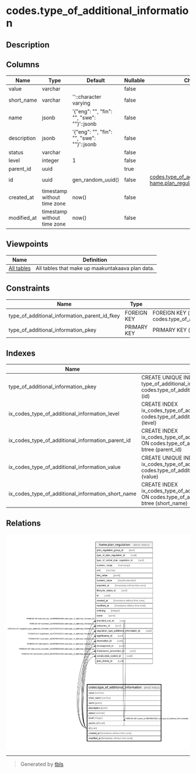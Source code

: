 # codes.type_of_additional_information

## Description

## Columns

| Name | Type | Default | Nullable | Children | Parents | Comment |
| ---- | ---- | ------- | -------- | -------- | ------- | ------- |
| value | varchar |  | false |  |  |  |
| short_name | varchar | ''::character varying | false |  |  |  |
| name | jsonb | '{"eng": "", "fin": "", "swe": ""}'::jsonb | false |  |  |  |
| description | jsonb | '{"eng": "", "fin": "", "swe": ""}'::jsonb | false |  |  |  |
| status | varchar |  | false |  |  |  |
| level | integer | 1 | false |  |  |  |
| parent_id | uuid |  | true |  | [codes.type_of_additional_information](codes.type_of_additional_information.md) |  |
| id | uuid | gen_random_uuid() | false | [codes.type_of_additional_information](codes.type_of_additional_information.md) [hame.plan_regulation](hame.plan_regulation.md) |  |  |
| created_at | timestamp without time zone | now() | false |  |  |  |
| modified_at | timestamp without time zone | now() | false |  |  |  |

## Viewpoints

| Name | Definition |
| ---- | ---------- |
| [All tables](viewpoint-0.md) | All tables that make up maakuntakaava plan data. |

## Constraints

| Name | Type | Definition |
| ---- | ---- | ---------- |
| type_of_additional_information_parent_id_fkey | FOREIGN KEY | FOREIGN KEY (parent_id) REFERENCES codes.type_of_additional_information(id) |
| type_of_additional_information_pkey | PRIMARY KEY | PRIMARY KEY (id) |

## Indexes

| Name | Definition |
| ---- | ---------- |
| type_of_additional_information_pkey | CREATE UNIQUE INDEX type_of_additional_information_pkey ON codes.type_of_additional_information USING btree (id) |
| ix_codes_type_of_additional_information_level | CREATE INDEX ix_codes_type_of_additional_information_level ON codes.type_of_additional_information USING btree (level) |
| ix_codes_type_of_additional_information_parent_id | CREATE INDEX ix_codes_type_of_additional_information_parent_id ON codes.type_of_additional_information USING btree (parent_id) |
| ix_codes_type_of_additional_information_value | CREATE UNIQUE INDEX ix_codes_type_of_additional_information_value ON codes.type_of_additional_information USING btree (value) |
| ix_codes_type_of_additional_information_short_name | CREATE INDEX ix_codes_type_of_additional_information_short_name ON codes.type_of_additional_information USING btree (short_name) |

## Relations

![er](codes.type_of_additional_information.svg)

---

> Generated by [tbls](https://github.com/k1LoW/tbls)
